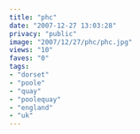 ```yaml
---
title: "phc"
date: "2007-12-27 13:03:28"
privacy: "public"
image: "2007/12/27/phc/phc.jpg"
views: "10"
faves: "0"
tags:
- "dorset"
- "poole"
- "quay"
- "poolequay"
- "england"
- "uk"
---
```


